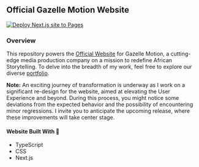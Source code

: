 ## Official Gazelle Motion Website

[![Deploy Next.js site to Pages](https://github.com/GazelleMotion/gazellemotion.github.io/actions/workflows/nextjs-deployment.yaml/badge.svg)](https://github.com/GazelleMotion/gazellemotion.github.io/actions/workflows/nextjs-deployment.yaml)

### Overview

This repository powers the [Official Website](https://gazellemotion.github.io) for Gazelle Motion, a cutting-edge media production company on a mission to redefine African Storytelling. To delve into the breadth of my work, feel free to explore our diverse [portfolio](https://gazellemotion.github.io/portfolio).

**Note:** An exciting journey of transformation is underway as I work on a significant re-design for the website, aimed at elevating the User Experience and beyond. During this process, you might notice some deviations from the expected behavior and the possibility of encountering minor regressions. I invite you to anticipate the upcoming release, where these improvements will take center stage.

#### Website Built With 🚀

- TypeScript
- CSS
- Next.js
